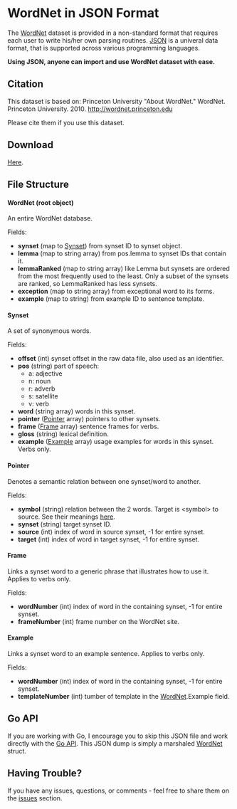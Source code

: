 WordNet in JSON Format
======================

The [WordNet](http://wordnet.princeton.edu) dataset is provided in a non-standard format that requires each user to write his/her own parsing routines. [JSON](https://en.wikipedia.org/wiki/JSON#Example) is a univeral data format, that is supported across various programming languages.

**Using JSON, anyone can import and use WordNet dataset with ease.**

Citation
--------

This dataset is based on: Princeton University "About WordNet." WordNet.
Princeton University. 2010. http://wordnet.princeton.edu

Please cite them if you use this dataset.

Download
--------

[Here](https://www.dropbox.com/s/etbc8agulvtyzxt/wordnet.json.gz?dl=0).

File Structure
--------------

#### WordNet (root object)

An entire WordNet database.

Fields:

* **synset** (map to [Synset](#synset)) from synset ID to synset object.
* **lemma** (map to string array) from pos.lemma to synset IDs that contain it.
* **lemmaRanked** (map to string array) like Lemma but synsets are ordered from the
  most frequently used to the least. Only a subset of the synsets are ranked, so
  LemmaRanked has less synsets.
* **exception** (map to string array) from exceptional word to its forms.
* **example** (map to string) from example ID to sentence template.

#### Synset

A set of synonymous words.

Fields:

* **offset** (int) synset offset in the raw data file, also used as an identifier.
* **pos** (string) part of speech:
  * a: adjective
  * n: noun
  * r: adverb
  * s: satellite
  * v: verb
* **word** (string array) words in this synset.
* **pointer** ([Pointer](#pointer) array) pointers to other synsets.
* **frame** ([Frame](#frame) array) sentence frames for verbs.
* **gloss** (string) lexical definition.
* **example** ([Example](#example) array) usage examples for words in this synset. Verbs only.

#### Pointer

Denotes a semantic relation between one synset/word to another.

Fields:

* **symbol** (string) relation between the 2 words. Target is \<symbol\> to source. See their meanings
  [here](https://godoc.org/github.com/fluhus/gostuff/nlp/wordnet#pkg-constants).
* **synset** (string) target synset ID.
* **source** (int) index of word in source synset, -1 for entire synset.
* **target** (int) index of word in target synset, -1 for entire synset.

#### Frame

Links a synset word to a generic phrase that illustrates how to use it. Applies to verbs only.

Fields:

* **wordNumber** (int) index of word in the containing synset, -1 for entire synset.
* **frameNumber** (int) frame number on the WordNet site.

#### Example

Links a synset word to an example sentence. Applies to verbs only.

Fields:

* **wordNumber** (int) index of word in the containing synset, -1 for entire synset.
* **templateNumber** (int) tumber of template in the [WordNet](#wordnet).Example field.

Go API
------

If you are working with Go, I encourage you to skip this JSON file and work
directly with the [Go API](https://godoc.org/github.com/fluhus/gostuff/nlp/wordnet).
This JSON dump is simply a marshaled
[WordNet](https://godoc.org/github.com/fluhus/gostuff/nlp/wordnet#WordNet)
struct.

Having Trouble?
---------------

If you have any issues, questions, or comments - feel free to share them on the
[issues](https://github.com/fluhus/wordnet-to-json/issues) section.
